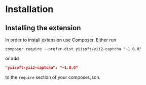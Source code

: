 Installation
============

## Installing the extension

In order to install extension use Composer. Either run

```
composer require --prefer-dist yiisoft/yii2-captcha "~1.0.0"
```

or add

```json
"yiisoft/yii2-captcha": "~1.0.0"
```

to the `require` section of your composer.json.
